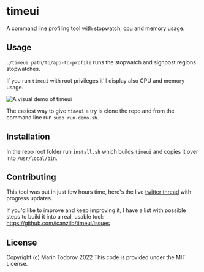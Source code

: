 # timeui

A command line profiling tool with stopwatch, cpu and memory usage.

## Usage

`./timeui path/to/app-to-profile` runs the stopwatch and signpost regions stopwatches.

If you run `timeui` with root privileges it'll display also CPU and memory usage.

![A visual demo of timeui](https://raw.githubusercontent.com/icanzilb/timeui/main/etc/demo.gif)

The easiest way to give `timeui` a try is clone the repo and from the command line run `sudo run-demo.sh`.

## Installation

In the repo root folder run `install.sh` which builds `timeui` and copies it over into `/usr/local/bin`.

## Contributing

This tool was put in just few hours time, here's the live [twitter thread](https://twitter.com/icanzilb/status/1494577864028663810) with progress updates. 

If you'd like to improve and keep improving it, I have a list with possible steps to build it into a real, usable tool: https://github.com/icanzilb/timeui/issues

## License

Copyright (c) Marin Todorov 2022 This code is provided under the MIT License.